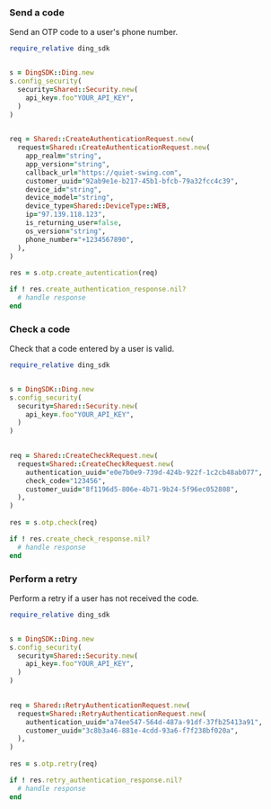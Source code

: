 <!-- Start SDK Example Usage -->
### Send a code

Send an OTP code to a user's phone number.


```ruby
require_relative ding_sdk


s = DingSDK::Ding.new
s.config_security(
  security=Shared::Security.new(
    api_key=.foo"YOUR_API_KEY",
  )
)

   
req = Shared::CreateAuthenticationRequest.new(
  request=Shared::CreateAuthenticationRequest.new(
    app_realm="string",
    app_version="string",
    callback_url="https://quiet-swing.com",
    customer_uuid="92ab9e1e-b217-45b1-bfcb-79a32fcc4c39",
    device_id="string",
    device_model="string",
    device_type=Shared::DeviceType::WEB,
    ip="97.139.118.123",
    is_returning_user=false,
    os_version="string",
    phone_number="+1234567890",
  ),
)
    
res = s.otp.create_autentication(req)

if ! res.create_authentication_response.nil?
  # handle response
end

```

### Check a code

Check that a code entered by a user is valid.


```ruby
require_relative ding_sdk


s = DingSDK::Ding.new
s.config_security(
  security=Shared::Security.new(
    api_key=.foo"YOUR_API_KEY",
  )
)

   
req = Shared::CreateCheckRequest.new(
  request=Shared::CreateCheckRequest.new(
    authentication_uuid="e0e7b0e9-739d-424b-922f-1c2cb48ab077",
    check_code="123456",
    customer_uuid="8f1196d5-806e-4b71-9b24-5f96ec052808",
  ),
)
    
res = s.otp.check(req)

if ! res.create_check_response.nil?
  # handle response
end

```

### Perform a retry

Perform a retry if a user has not received the code.


```ruby
require_relative ding_sdk


s = DingSDK::Ding.new
s.config_security(
  security=Shared::Security.new(
    api_key=.foo"YOUR_API_KEY",
  )
)

   
req = Shared::RetryAuthenticationRequest.new(
  request=Shared::RetryAuthenticationRequest.new(
    authentication_uuid="a74ee547-564d-487a-91df-37fb25413a91",
    customer_uuid="3c8b3a46-881e-4cdd-93a6-f7f238bf020a",
  ),
)
    
res = s.otp.retry(req)

if ! res.retry_authentication_response.nil?
  # handle response
end

```
<!-- End SDK Example Usage -->
